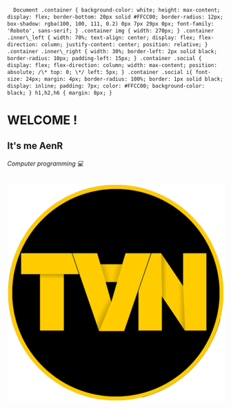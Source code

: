       Document .container { background-color: white; height: max-content; display: flex; border-bottom: 20px solid #FFCC00; border-radius: 12px; box-shadow: rgba(100, 100, 111, 0.2) 0px 7px 29px 0px; font-family: 'Roboto', sans-serif; } .container img { width: 270px; } .container .inner\_left { width: 70%; text-align: center; display: flex; flex-direction: column; justify-content: center; position: relative; } .container .inner\_right { width: 30%; border-left: 2px solid black; border-radius: 10px; padding-left: 15px; } .container .social { display: flex; flex-direction: column; width: max-content; position: absolute; /\* top: 0; \*/ left: 5px; } .container .social i{ font-size: 24px; margin: 4px; border-radius: 100%; border: 1px solid black; display: inline; padding: 7px; color: #FFCC00; background-color: black; } h1,h2,h6 { margin: 8px; }

WELCOME !
=========

It's me AenR
------------

###### Computer programming :computer:

![logo](./logo.png)
